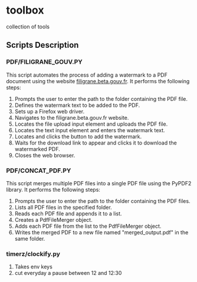 # toolbox
collection of tools

## Scripts Description

### PDF/FILIGRANE_GOUV.PY

This script automates the process of adding a watermark to a PDF document using the website [filigrane.beta.gouv.fr](https://filigrane.beta.gouv.fr/). It performs the following steps:
1. Prompts the user to enter the path to the folder containing the PDF file.
2. Defines the watermark text to be added to the PDF.
3. Sets up a Firefox web driver.
4. Navigates to the filigrane.beta.gouv.fr website.
5. Locates the file upload input element and uploads the PDF file.
6. Locates the text input element and enters the watermark text.
7. Locates and clicks the button to add the watermark.
8. Waits for the download link to appear and clicks it to download the watermarked PDF.
9. Closes the web browser.

### PDF/CONCAT_PDF.PY

This script merges multiple PDF files into a single PDF file using the PyPDF2 library. It performs the following steps:
1. Prompts the user to enter the path to the folder containing the PDF files.
2. Lists all PDF files in the specified folder.
3. Reads each PDF file and appends it to a list.
4. Creates a PdfFileMerger object.
5. Adds each PDF file from the list to the PdfFileMerger object.
6. Writes the merged PDF to a new file named "merged_output.pdf" in the same folder.


### timerz/clockify.py
1. Takes env keys
2. cut everyday a pause between 12 and 12:30
